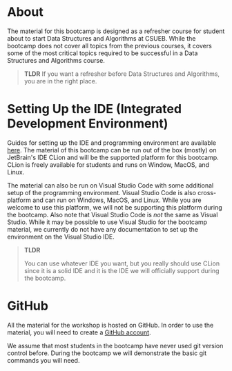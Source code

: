 # About

The material for this  bootcamp is designed as a refresher course for 
student about to start Data Structures and Algorithms at CSUEB.  While the 
bootcamp does not cover all topics from the previous courses, it covers 
some of the most critical topics required to be successful in a Data
Structures and Algorithms course.

>
> **TLDR**
> If you want a refresher before Data Structures and Algorithms, you are in 
> the right place.
>

# Setting Up the IDE (Integrated Development Environment)

Guides for setting up the IDE and programming environment are available 
[here](Setting%20up%20the%20IDE%20(IMPORTANT).md). The material of this 
bootcamp can be run out of the box (mostly) on JetBrain's IDE CLion and will 
be the supported platform for this bootcamp. CLion is freely available for 
students and runs on Window, MacOS, and Linux.

The material can also be run on Visual Studio Code with some additional 
setup of the programming environment. Visual Studio Code is also 
cross-platform and can run on Windows, MacOS, and Linux.  While you are 
welcome to use this platform, we will not be supporting this platform during 
the bootcamp. Also note that Visual Studio Code is *not* the same as Visual 
Studio. While it may be possible to use Visual Studio for the bootcamp material,
we currently do not have any documentation to set up the environment on the 
Visual Studio IDE.

> **TLDR**
> 
> You can use whatever IDE you want, but you really should use CLion since it 
> is a solid IDE and it is the IDE we will officially support during the 
> bootcamp.


# GitHub

All the material for the workshop is hosted on GitHub. In order to use the 
material, you will need to create a [GitHub account](https://github.com/).

We assume that most students in the bootcamp have never used git version 
control before.  During the bootcamp we will demonstrate the basic git 
commands you will need. 